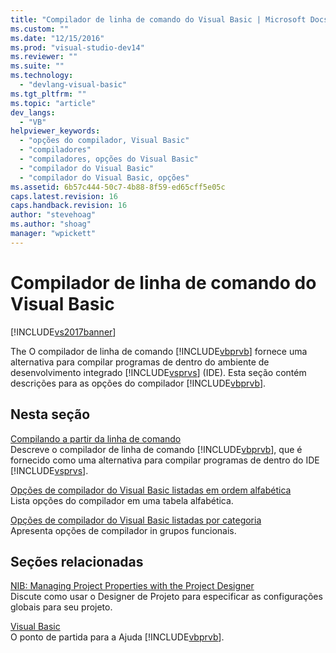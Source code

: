 ```yaml
---
title: "Compilador de linha de comando do Visual Basic | Microsoft Docs"
ms.custom: ""
ms.date: "12/15/2016"
ms.prod: "visual-studio-dev14"
ms.reviewer: ""
ms.suite: ""
ms.technology: 
  - "devlang-visual-basic"
ms.tgt_pltfrm: ""
ms.topic: "article"
dev_langs: 
  - "VB"
helpviewer_keywords: 
  - "opções do compilador, Visual Basic"
  - "compiladores"
  - "compiladores, opções do Visual Basic"
  - "compilador do Visual Basic"
  - "compilador do Visual Basic, opções"
ms.assetid: 6b57c444-50c7-4b88-8f59-ed65cff5e05c
caps.latest.revision: 16
caps.handback.revision: 16
author: "stevehoag"
ms.author: "shoag"
manager: "wpickett"
---
```

# Compilador de linha de comando do Visual Basic
[!INCLUDE[vs2017banner](../../../csharp/includes/vs2017banner.md)]

The O compilador de linha de comando [!INCLUDE[vbprvb](../../../csharp/programming-guide/concepts/linq/includes/vbprvb_md.md)] fornece uma alternativa para compilar programas de dentro do ambiente de desenvolvimento integrado [!INCLUDE[vsprvs](../../../csharp/includes/vsprvs_md.md)] \(IDE\).  Esta seção contém descrições para as opções do compilador [!INCLUDE[vbprvb](../../../csharp/programming-guide/concepts/linq/includes/vbprvb_md.md)].  
  
## Nesta seção  
 [Compilando a partir da linha de comando](../../../visual-basic/reference/command-line-compiler/building-from-the-command-line.md)  
 Descreve o compilador de linha de comando [!INCLUDE[vbprvb](../../../csharp/programming-guide/concepts/linq/includes/vbprvb_md.md)], que é fornecido como uma alternativa para compilar programas de dentro do IDE [!INCLUDE[vsprvs](../../../csharp/includes/vsprvs_md.md)].  
  
 [Opções de compilador do Visual Basic listadas em ordem alfabética](../../../visual-basic/reference/command-line-compiler/compiler-options-listed-alphabetically.md)  
 Lista opções do compilador em uma tabela alfabética.  
  
 [Opções de compilador do Visual Basic listadas por categoria](../../../visual-basic/reference/command-line-compiler/compiler-options-listed-by-category.md)  
 Apresenta opções de compilador in grupos funcionais.  
  
## Seções relacionadas  
 [NIB: Managing Project Properties with the Project Designer](http://msdn.microsoft.com/pt-br/983f3c18-832f-4666-afec-74b716ff3e0e)  
 Discute como usar o Designer de Projeto para especificar as configurações globais para seu projeto.  
  
 [Visual Basic](../../../visual-basic/index.md)  
 O ponto de partida para a Ajuda [!INCLUDE[vbprvb](../../../csharp/programming-guide/concepts/linq/includes/vbprvb_md.md)].